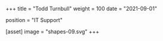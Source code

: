 +++
title = "Todd Turnbull"
weight = 100
date = "2021-09-01"

position = "IT Support"

[asset]
  image = "shapes-09.svg"
+++

